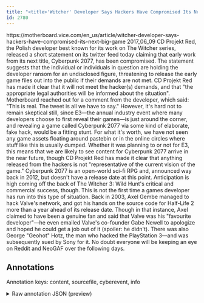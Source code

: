 ```yaml
---
title: "<title>'Witcher' Developer Says Hackers Have Compromised Its Next Big Game - Motherboard</title>"
id: 2780
---
```


<title>'Witcher' Developer Says Hackers Have Compromised Its Next Big Game - Motherboard</title>
<source> https://motherboard.vice.com/en_us/article/witcher-developer-says-hackers-have-compromised-its-next-big-game </source>
<date> 2017_06_09 </date>
<text>
 CD Projekt Red, the Polish developer best known for its work on  The Witcher series, released a short statement on its twitter feed today claiming that early work from its next title,  Cyberpunk 2077, has been compromised.
 The statement suggests that the individual or individuals in question are holding the developer ransom for an undisclosed figure, threatening to release the early game files out into the public if their demands are not met.
 CD Projekt Red has made it clear that it will not meet the hacker(s) demands, and that "the appropriate legal authorities will be informed about the situation".
Motherboard reached out for a comment from the developer, which said: "This is real. The tweet is all we have to say."
 However, it's hard not to remain skeptical still, since E3—the annual industry event where many developers choose to first reveal their games—is just around the corner, and revealing a game called  Cyberpunk 2077 via some kind of elaborate, fake hack, would be a fitting stunt.
 For what it's worth, we have not seen any game assets floating around pastebin or in the online circles where stuff like this is usually dumped.
 Whether it was planning to or not for E3, this means that we are likely to see content for  Cyberpunk 2077 arrive in the near future, though CD Projekt Red has made it clear that anything released from the hackers is not "representative of the current vision of the game."
  Cyberpunk 2077 is an open-world sci-fi RPG and, announced way back in 2012, but doesn't have a release date at this point. Anticipation is high coming off the back of  The Witcher 3: Wild Hunt's critical and commercial success, though.
 This is not the first time a games developer has run into this type of situation. Back in 2003, Axel Gembe managed to hack Valve's network, and got his hands on the source code for Half-Life 2 more than a year ahead of its release date. Though in that instance, Axel claimed to have been a genuine fan and said that Valve was his "favourite developer"—he even emailed Valve's co-founder Gabe Newell to apologize and hoped he could get a job out of it (spoiler: he didn't).
 There was also George "Geohot" Hotz, the man who hacked the PlayStation 3—and was subsequently sued by Sony for it.
 No doubt everyone will be keeping an eye on Reddit and NeoGAF over the following days.
</text>



## Annotations

Annotation keys: content, sourcefile, cyberevent, info

<details>
<summary>Raw annotation JSON (preview)</summary>

```json
{
  "content": "CD Projekt Red, the Polish developer best known for its work on  The Witcher series, released a short statement on its twitter feed today claiming that early work from its next title,  Cyberpunk 2077, has been compromised.  The statement suggests that the individual or individuals in question are holding the developer ransom for an undisclosed figure, threatening to release the early game files out into the public if their demands are not met.  CD Projekt Red has made it clear that it will not meet the hacker(s) demands, and that \"the appropriate legal authorities will be informed about the situation\". Motherboard reached out for a comment from the developer, which said: \"This is real. The tweet is all we have to say.\"  However, it's hard not to remain skeptical still, since E3\u2014the annual industry event where many developers choose to first reveal their games\u2014is just around the corner, and revealing a game called  Cyberpunk 2077 via some kind of elaborate, fake hack, would be a fitting stunt.  For what it's worth, we have not seen any game assets floating around pastebin or in the online circles where stuff like this is usually dumped.  Whether it was planning to or not for E3, this means that we are likely to see content for  Cyberpunk 2077 arrive in the near future, though CD Projekt Red has made it clear that anything released from the hackers is not \"representative of the current vision of the game.\"   Cyberpunk 2077 is an open-world sci-fi RPG and, announced way back in 2012, but doesn't have a release date at this point. Anticipation is high coming off the back of  The Witcher 3: Wild Hunt's critical and commercial success, though.  This is not the first time a games developer has run into this type of situation. Back in 2003, Axel Gembe managed to hack Valve's network, and got his hands on the source code for Half-Life 2 more than a year ahead of its release date. Though in that instance, Axel claimed to have been a genuine fan and said that Valve was his \"favourite developer\"\u2014he even emailed Valve's co-founder Gabe Newell to apologize and hoped he could get a job out of it (spoiler: he didn't).  There was also George \"Geohot\" Hotz, the man who hacked the PlayStation 3\u2014and was subsequently sued by Sony for it.  No doubt everyone will be keeping an eye on Reddit and NeoGAF over the following days.",
  "sourcefile": "2780.txt",
  "cyberevent": {
    "hopper": [
      {
        "index": 0,
        "relation": "Same",
        "events": [
          {
            "index": "E1",
            "type": "Attack",
            "realis": "Actual",
            "nugget": {
              "startOffset": 321,
              "index": "T2",
              "endOffset": 327,
              "text": "ransom"
            },
            "argument": [
              {
                "index": "T1",
                "text": "developer",
                "endOffset": 320,
                "role": {
                  "type": "Victim"
                },
                "startOffset": 311,
                "type": "Person"
              },
              {
                "index": "T3",
                "text": "threatening to release the early game files",
                "endOffset": 398,
                "role": {
                  "CAPEC-Meta": "Malicious Logic Insertion",
                  "type": "Attack-Pattern",
                  "confidence": 0.887317419052124
                },
                "startOffset": 355,
                "type": "Capabilities"
              },
              {
                "index": "T5",
                "text": "individuals",
                "endOffset": 282,
                "role": {
                  "type": "Attacker"
                },
                "startOffset": 271,
                "type": "Person"
              },
              {
                "index": "T6",
                "text": "individual",
                "endOffset": 267,
                "role": {
                
```
</details>

